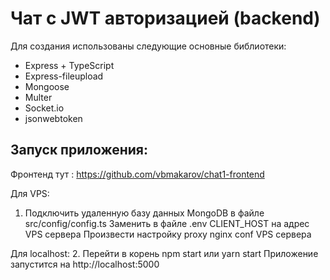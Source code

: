 # Чат с JWT авторизацией (backend)

Для создания использованы следующие основные библиотеки:
+ Express + TypeScript
+ Express-fileupload
+ Mongoose
+ Multer
+ Socket.io
+ jsonwebtoken

## Запуск приложения:
Фронтенд тут : https://github.com/vbmakarov/chat1-frontend

Для VPS:
1.  Подключить удаленную базу данных MongoDB в файле src/config/config.ts
    Заменить в файле .env CLIENT_HOST на адрес VPS сервера
    Произвести настройку proxy nginx conf VPS сервера

Для localhost:
2. Перейти в корень npm start или yarn start
Приложение запустится на http://localhost:5000
